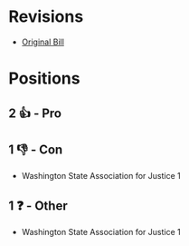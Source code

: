 # Revisions
* [Original Bill](1/)

# Positions
## 2 👍 - Pro

## 1 👎 - Con
* Washington State Association for Justice 1

## 1 ❓ - Other
* Washington State Association for Justice 1
